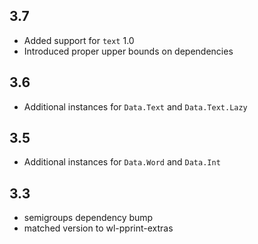 3.7
---
* Added support for `text` 1.0
* Introduced proper upper bounds on dependencies

3.6
---
* Additional instances for `Data.Text` and `Data.Text.Lazy`

3.5
---
* Additional instances for `Data.Word` and `Data.Int`

3.3
---
* semigroups dependency bump
* matched version to wl-pprint-extras
